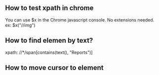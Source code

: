 ## How to test xpath in chrome
You can use $x in the Chrome javascript console. No extensions needed.
ex: $x("//img")

## How to find elemen by text?
xpath: //*/span[contains(text(), "Reports")]

## How to move cursor to element